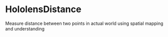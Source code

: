 # HololensDistance
Measure distance between two points in actual world using spatial mapping and understanding
